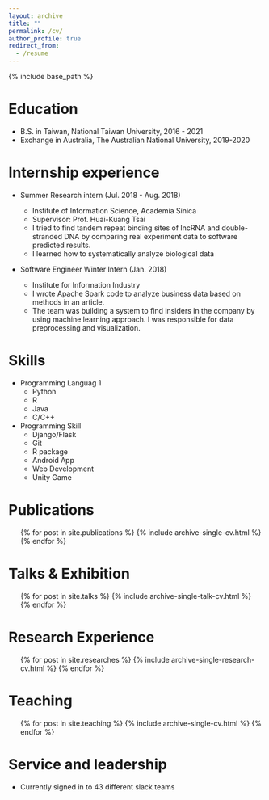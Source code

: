 ```yaml
---
layout: archive
title: ""
permalink: /cv/
author_profile: true
redirect_from:
  - /resume
---
```


{% include base_path %}

Education
======
* B.S. in Taiwan, National Taiwan University, 2016 - 2021
* Exchange in Australia, The Australian National University, 2019-2020


Internship experience
======
* Summer Research intern (Jul. 2018 - Aug. 2018)
  * Institute of Information Science, Academia Sinica
  * Supervisor: Prof. Huai-Kuang Tsai
  * I tried to find tandem repeat binding sites of lncRNA and double-stranded DNA by comparing real experiment data to software predicted results.
  * I learned how to systematically analyze biological data

* Software Engineer Winter Intern (Jan. 2018)
  * Institute for Information Industry
  * I wrote Apache Spark code to analyze business data based on methods in an article.
  * The team was building a system to find insiders in the company by using machine learning approach. I was responsible for data preprocessing and visualization.

Skills
======
* Programming Languag 1
  * Python
  * R
  * Java
  * C/C++
* Programming Skill
  * Django/Flask
  * Git
  * R package
  * Android App
  * Web Development
  * Unity Game

Publications
======
  <ul>{% for post in site.publications %}
    {% include archive-single-cv.html %}
  {% endfor %}</ul>

Talks & Exhibition
======
  <ul>{% for post in site.talks %}
    {% include archive-single-talk-cv.html %}
  {% endfor %}</ul>

Research Experience
======
  <ul>{% for post in site.researches %}
    {% include archive-single-research-cv.html %}
  {% endfor %}</ul>


Teaching
======
  <ul>{% for post in site.teaching %}
    {% include archive-single-cv.html %}
  {% endfor %}</ul>

Service and leadership
======
* Currently signed in to 43 different slack teams
